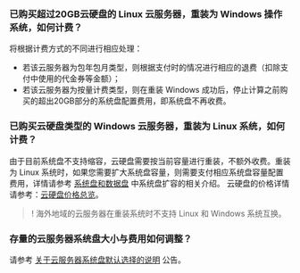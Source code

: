 ### 已购买超过20GB云硬盘的 Linux 云服务器，重装为 Windows 操作系统，如何计费？

将根据计费方式的不同进行相应处理：

- 若该云服务器为包年包月类型，则根据支付时的情况进行相应的退费（扣除支付中使用的代金券等金额）；
- 若该云服务器为按量计费类型，则在重装 Windows 成功后，停止计算之前购买的超出20GB部分的系统盘配置费用，即系统盘不再收费。

### 已购买云硬盘类型的 Windows 云服务器，重装为 Linux 系统，如何计费？

由于目前系统盘不支持缩容，云硬盘需要按当前容量进行重装，不额外收费。重装为 Linux 系统时，如果您需要扩大系统盘容量，则需要支付相应系统盘容量配置费用，详情请参考 [系统盘和数据盘](https://cloud.tencent.com/document/product/213/17351) 中系统盘扩容的相关介绍。
云硬盘的价格详情请参考：[云硬盘价格总览](https://cloud.tencent.com/document/product/362/2413)。

>! 海外地域的云服务器在重装系统时不支持 Linux 和 Windows 系统互换。
>


### 存量的云服务器系统盘大小与费用如何调整？

请参考 [关于云服务器系统盘默认选择的说明](https://cloud.tencent.com/document/product/213/9612) 公告。
